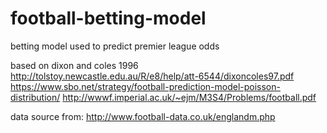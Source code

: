 # football-betting-model
betting model used to predict premier league odds

based on dixon and coles 1996 http://tolstoy.newcastle.edu.au/R/e8/help/att-6544/dixoncoles97.pdf
https://www.sbo.net/strategy/football-prediction-model-poisson-distribution/
http://wwwf.imperial.ac.uk/~ejm/M3S4/Problems/football.pdf

data source from: http://www.football-data.co.uk/englandm.php
